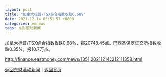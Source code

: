 ```yaml
---
layout: post
title: "加拿大标普/TSX综合指数收跌0.68%"
date: 2021-12-14 05:51:57 +0800
categories: emnews
tags: 东财滚动新闻
---
```


加拿大标普/TSX综合指数收跌0.68%，报20748.45点。巴西圣保罗证交所指数收跌0.35%，报10.7万点。

<http://finance.eastmoney.com/news/1351,202112142212111358.html>

[返回东财滚动新闻](//finews.withounder.com/emnews/)｜[返回首页](//finews.withounder.com/)